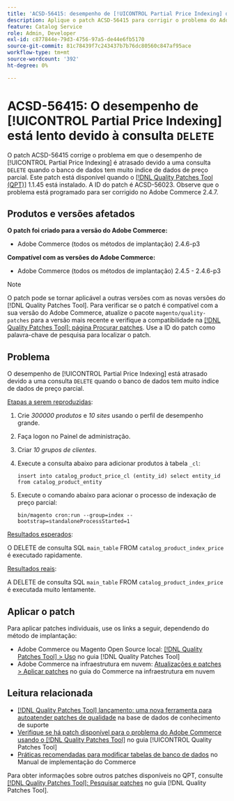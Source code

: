 ```yaml
---
title: 'ACSD-56415: desempenho de [!UICONTROL Partial Price Indexing] desacelerado devido à consulta "DELETE"'
description: Aplique o patch ACSD-56415 para corrigir o problema do Adobe Commerce em que o desempenho do [!UICONTROL Partial Price Indexing] é atrasado devido a uma consulta "DELETE" quando o banco de dados tem muitos dados de preço parciais para indexar.
feature: Catalog Service
role: Admin, Developer
exl-id: c877844e-79d3-4756-97a5-de44e6fb5170
source-git-commit: 81c78439f7c243437b7b76dc80560c847af95ace
workflow-type: tm+mt
source-wordcount: '392'
ht-degree: 0%

---
```


# ACSD-56415: O desempenho de [!UICONTROL Partial Price Indexing] está lento devido à consulta `DELETE`

O patch ACSD-56415 corrige o problema em que o desempenho de [!UICONTROL Partial Price Indexing] é atrasado devido a uma consulta `DELETE` quando o banco de dados tem muito índice de dados de preço parcial. Este patch está disponível quando o [[!DNL Quality Patches Tool (QPT)]](https://experienceleague.adobe.com/en/docs/commerce-knowledge-base/kb/announcements/commerce-announcements/magento-quality-patches-released-new-tool-to-self-serve-quality-patches) 1.1.45 está instalado. A ID do patch é ACSD-56023. Observe que o problema está programado para ser corrigido no Adobe Commerce 2.4.7.

## Produtos e versões afetados

**O patch foi criado para a versão do Adobe Commerce:**

* Adobe Commerce (todos os métodos de implantação) 2.4.6-p3

**Compatível com as versões do Adobe Commerce:**

* Adobe Commerce (todos os métodos de implantação) 2.4.5 - 2.4.6-p3

>[!NOTE]
>
>O patch pode se tornar aplicável a outras versões com as novas versões do [!DNL Quality Patches Tool]. Para verificar se o patch é compatível com a sua versão do Adobe Commerce, atualize o pacote `magento/quality-patches` para a versão mais recente e verifique a compatibilidade na [[!DNL Quality Patches Tool]: página Procurar patches](https://experienceleague.adobe.com/tools/commerce-quality-patches/index.html). Use a ID do patch como palavra-chave de pesquisa para localizar o patch.

## Problema

O desempenho de [!UICONTROL Partial Price Indexing] está atrasado devido a uma consulta `DELETE` quando o banco de dados tem muito índice de dados de preço parcial.

<u>Etapas a serem reproduzidas</u>:

1. Crie *300000 produtos* e *10 sites* usando o perfil de desempenho grande.
1. Faça logon no Painel de administração.
1. Criar *10 grupos de clientes*.
1. Execute a consulta abaixo para adicionar produtos à tabela `_cl`:

   ``
    insert into catalog_product_price_cl (entity_id) select entity_id from catalog_product_entity
 ``

1. Execute o comando abaixo para acionar o processo de indexação de preço parcial:

   ``
    bin/magento cron:run --group=index --bootstrap=standaloneProcessStarted=1
 ``

<u>Resultados esperados</u>:

O DELETE de consulta SQL `main_table` FROM `catalog_product_index_price` é executado rapidamente.

<u>Resultados reais</u>:

A DELETE de consulta SQL `main_table` FROM `catalog_product_index_price` é executada muito lentamente.

## Aplicar o patch

Para aplicar patches individuais, use os links a seguir, dependendo do método de implantação:

* Adobe Commerce ou Magento Open Source local: [[!DNL Quality Patches Tool] > Uso](/help/tools/quality-patches-tool/usage.md) no guia [!DNL Quality Patches Tool]
* Adobe Commerce na infraestrutura em nuvem: [Atualizações e patches > Aplicar patches](https://experienceleague.adobe.com/docs/commerce-cloud-service/user-guide/develop/upgrade/apply-patches.html) no guia do Commerce na infraestrutura em nuvem

## Leitura relacionada

* [[!DNL Quality Patches Tool] lançamento: uma nova ferramenta para autoatender patches de qualidade](https://experienceleague.adobe.com/en/docs/commerce-knowledge-base/kb/announcements/commerce-announcements/magento-quality-patches-released-new-tool-to-self-serve-quality-patches) na base de dados de conhecimento de suporte
* [Verifique se há patch disponível para o problema do Adobe Commerce usando o  [!DNL Quality Patches Tool]](/help/tools/quality-patches-tool/patches-available-in-qpt/check-patch-for-magento-issue-with-magento-quality-patches.md) no guia [!UICONTROL Quality Patches Tool]
* [Práticas recomendadas para modificar tabelas de banco de dados](https://experienceleague.adobe.com/en/docs/commerce-operations/implementation-playbook/best-practices/development/modifying-core-and-third-party-tables#why-adobe-recommends-avoiding-modifications) no Manual de implementação do Commerce

Para obter informações sobre outros patches disponíveis no QPT, consulte [[!DNL Quality Patches Tool]: Pesquisar patches](https://experienceleague.adobe.com/tools/commerce-quality-patches/index.html) no guia [!DNL Quality Patches Tool].
